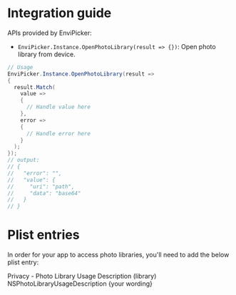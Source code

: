 # Integration guide

APIs provided by EnviPicker:

- `EnviPicker.Instance.OpenPhotoLibrary(result => {})`: Open photo library from device.

```C#
// Usage
EnviPicker.Instance.OpenPhotoLibrary(result =>
{
  result.Match(
    value =>
    {
      // Handle value here
    },
    error =>
    {
      // Handle error here
    }
  );
});
// output:
// {
//   "error": "",
//   "value": {
//     "uri": "path",
//     "data": "base64"
//   }
// }
```
# Plist entries
In order for your app to access photo libraries, you'll need to add the below plist entry:

Privacy - Photo Library Usage Description (library)
<key>NSPhotoLibraryUsageDescription</key>
<string>{your wording}</string>

